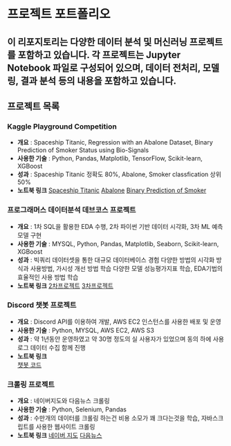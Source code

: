 # 프로젝트 포트폴리오

## 이 리포지토리는 다양한 데이터 분석 및 머신러닝 프로젝트를 포함하고 있습니다. 각 프로젝트는 Jupyter Notebook 파일로 구성되어 있으며, 데이터 전처리, 모델링, 결과 분석 등의 내용을 포함하고 있습니다.

## 프로젝트 목록

### Kaggle Playground Competition
- **개요** : Spaceship Titanic, Regression with an Abalone Dataset, Binary Prediction of Smoker Status using Bio-Signals
- **사용한 기술** : Python, Pandas, Matplotlib, TensorFlow, Scikit-learn, XGBoost
- **성과** : Spaceship Titanic 정확도 80%, Abalone, Smoker classfication 상위 50%
- **노트북 링크**
[Spaceship Titanic](https://nbviewer.org/github/sfr9802/port/blob/main/kaggle/spaceship_titanic_esemble.ipynb)
[Abalone](https://nbviewer.org/github/sfr9802/port/blob/main/kaggle/playgroundregression.ipynb)
[Binary Prediction of Smoker](https://nbviewer.org/github/sfr9802/port/blob/main/kaggle/binaryclassfication.ipynb)

### 프로그래머스 데이터분석 데브코스 프로젝트
- **개요** : 1차 SQL을 활용한 EDA 수행, 2차 파이썬 기반 데이터 시각화, 3차 ML 예측 모델 구현
- **사용한 기술** : MYSQL, Python, Pandas, Matplotlib, Seaborn, Scikit-learn, XGBoost
- **성과** : 빅쿼리 데이터셋을 통한 대규모 데이터베이스 경험
다양한 방법의 시각화 방식과 사용방법, 가시성 개선 방법 학습
다양한 모델 성능평가지표 학습, EDA기법의 효율적인 사용 방법 학습
- **노트북 링크**
[2차프로젝트](https://nbviewer.org/github/sfr9802/port/blob/main/2nd_pro/pandas_vis.ipynb)
[3차프로젝트](https://nbviewer.org/github/sfr9802/port/blob/main/3rd_pro/CBC_pubg_xgb.ipynb)

### Discord 챗봇 프로젝트
- **개요** : Discord API를 이용하여 개발, AWS EC2 인스턴스를 사용한 배포 및 운영
- **사용한 기술** : Python, MYSQL, AWS EC2, AWS S3
- **성과** : 약 1년동안 운영하였고 약 30명 정도의 실 사용자가 있었으며 동의 하에 사용 로그 데이터 수집 함께 진행
- **노트북 링크**  
[챗봇 코드](https://github.com/sfr9802/port/blob/main/discord_bot/joybot.py)

### 크롤링 프로젝트
- **개요** : 네이버지도와 다음뉴스 크롤링
- **사용한 기술** : Python, Selenium, Pandas
- **성과** : 수만개의 데이터를 크롤링 하는건 비용 소모가 꽤 크다는것을 학습, 자바스크립트를 사용한 웹사이트 크롤링
- **노트북 링크**
[네이버 지도](https://github.com/sfr9802/port/blob/main/crawling/navermap_crawling_oilprice.py)
[다음뉴스](https://nbviewer.org/github/sfr9802/port/blob/main/crawling/news_header_crawling.ipynb)





